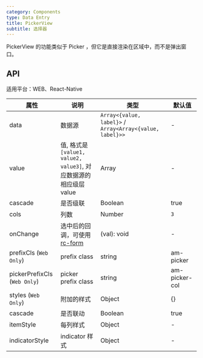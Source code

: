 ```yaml
---
category: Components
type: Data Entry
title: PickerView
subtitle: 选择器
---
```


PickerView 的功能类似于 Picker ，但它是直接渲染在区域中，而不是弹出窗口。

## API

适用平台：WEB、React-Native

属性 | 说明 | 类型 | 默认值
----|-----|------|------
| data    | 数据源        | `Array<{value, label}>` / `Array<Array<{value, label}>>` |   -  |
| value   | 值, 格式是`[value1, value2, value3]`, 对应数据源的相应级层value    | Array  | - |
| cascade | 是否级联        | Boolean |  true  |
| cols    | 列数        | Number |  `3`  |
| onChange | 选中后的回调，可使用[rc-form](https://github.com/react-component/form) | (val): void | - |
| prefixCls (`Web Only`)   | prefix class        | string |  am-picker  |
| pickerPrefixCls (`Web Only`)   | picker prefix class        | string |  am-picker-col  |
| styles  (`Web Only`)  | 附加的样式       | Object |  {}  |
| cascade  | 是否联动 | Boolean | true |
| itemStyle | 每列样式  |   Object   | -  |
| indicatorStyle  | indicator 样式 | Object | - |
